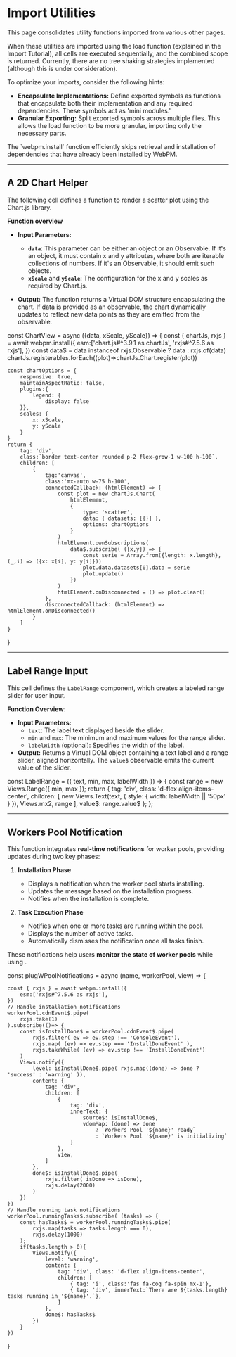 #  Import Utilities

This page consolidates utility functions imported from various other pages.

When these utilities are imported using the load function 
(explained in the <cross-link target="notebook.import">Import Tutorial</cross-link>), 
all cells are executed sequentially, and the combined scope is returned. 
Currently, there are no tree shaking strategies implemented (although this is under consideration).

To optimize your imports, consider the following hints:

*  **Encapsulate Implementations:** Define exported symbols as functions that encapsulate both their implementation and 
any required dependencies. These symbols act as 'mini modules.'
*  **Granular Exporting:** Split exported symbols across multiple files. This allows the load function to be more
granular, importing only the necessary parts.

<note level="hint">
The `webpm.install` function efficiently skips retrieval and installation of dependencies that have already been 
installed by WebPM.
</note>

---

## A 2D Chart Helper

The following cell defines a function to render a scatter plot using the <ext-link target='chartjs'>Chart.js</ext-link>
library.

**Function overview**

*  **Input Parameters:**
    *  **`data`**: This parameter can be either an object or an Observable. 
       If it's an object, it must contain x and y attributes, where both are iterable collections of numbers. 
       If it's an Observable, it should emit such objects. 
    *  **`xScale`** and **`yScale`**: The configuration for the x and y scales as required by Chart.js.

*  **Output:** The function returns a Virtual DOM structure encapsulating the chart. 
   If data is provided as an observable, the chart dynamically updates to reflect new data points as they are emitted 
   from the observable.

<js-cell>
const ChartView = async ({data, xScale, yScale}) => {
    const { chartJs, rxjs } = await webpm.install({
        esm:['chart.js#^3.9.1 as chartJs', 'rxjs#^7.5.6 as rxjs'],
    })
    const data$ = data instanceof rxjs.Observable ? data : rxjs.of(data)
    chartJs.registerables.forEach((plot)=>chartJs.Chart.register(plot))
    
    const chartOptions = {
        responsive: true,
        maintainAspectRatio: false,
        plugins:{
            legend: {
                display: false
        }},
        scales: { 
            x: xScale,
            y: yScale
        }
    }
    return {
        tag: 'div',
        class:`border text-center rounded p-2 flex-grow-1 w-100 h-100`,
        children: [
            {
                tag:'canvas',
                class:'mx-auto w-75 h-100',
                connectedCallback: (htmlElement) => {
                    const plot = new chartJs.Chart(
                        htmlElement, 
                        { 
                            type: 'scatter',
                            data: { datasets: [{}] },
                            options: chartOptions
                        }
                    )
                    htmlElement.ownSubscriptions(
                        data$.subscribe( ({x,y}) => {
                            const serie = Array.from({length: x.length}, (_,i) => ({x: x[i], y: y[i]}))
                            plot.data.datasets[0].data = serie
                            plot.update()
                        })
                    )
                    htmlElement.onDisconnected = () => plot.clear()
                },
                disconnectedCallback: (htmlElement) =>  htmlElement.onDisconnected()
            }
        ]
    }
}
</js-cell>

---

## Label Range Input

This cell defines the `LabelRange` component, which creates a labeled range slider for user input.

**Function Overview:**
- **Input Parameters:**
   - `text`: The label text displayed beside the slider.
   - `min` and `max`: The minimum and maximum values for the range slider.
   - `labelWidth` (optional): Specifies the width of the label.
- **Output:** Returns a Virtual DOM object containing a text label and a range slider, aligned horizontally. The `value$` observable emits the current value of the slider.

<js-cell>
const LabelRange = ({ text, min, max, labelWidth }) => {
    const range = new Views.Range({ min, max });
    return {
        tag: 'div',
        class: 'd-flex align-items-center',
        children: [
            new Views.Text(text, { style: { width: labelWidth || '50px' } }),
            Views.mx2,
            range
        ],
        value$: range.value$
    };
};
</js-cell>

---

## Workers Pool Notification

This function integrates **real-time notifications** for worker pools, providing updates during two key phases:

1. **Installation Phase**
    - Displays a notification when the worker pool starts installing.
    - Updates the message based on the installation progress.
    - Notifies when the installation is complete.

2. **Task Execution Phase**
    - Notifies when one or more tasks are running within the pool.
    - Displays the number of active tasks.
    - Automatically dismisses the notification once all tasks finish.

These notifications help users **monitor the state of worker pools** while using 
<api-link target="WorkerCellView"></api-link>.

<js-cell>
const plugWPoolNotifications = async (name, workerPool, view) => {

    const { rxjs } = await webpm.install({
        esm:['rxjs#^7.5.6 as rxjs'],
    })
    // Handle installation notifications
    workerPool.cdnEvent$.pipe(
        rxjs.take(1)
    ).subscribe(()=> {
        const isInstallDone$ = workerPool.cdnEvent$.pipe( 
            rxjs.filter( ev => ev.step !== 'ConsoleEvent'),
            rxjs.map( (ev) => ev.step === 'InstallDoneEvent' ),
            rxjs.takeWhile( (ev) => ev.step !== 'InstallDoneEvent')
        )
        Views.notify({
            level: isInstallDone$.pipe( rxjs.map((done) => done ? 'success' : 'warning' )),
            content: { 
                tag: 'div',
                children: [
                    { 
                        tag: 'div',
                        innerText: { 
                            source$: isInstallDone$, 
                            vdomMap: (done) => done 
                                ? `Workers Pool '${name}' ready` 
                                : `Workers Pool '${name}' is initializing`
                        }
                    },
                    view,
                ]
            },
            done$: isInstallDone$.pipe( 
                rxjs.filter( isDone => isDone),
                rxjs.delay(2000)
            )
        })
    })
    // Handle running task notifications
    workerPool.runningTasks$.subscribe( (tasks) => {
        const hasTasks$ = workerPool.runningTasks$.pipe(
            rxjs.map(tasks => tasks.length === 0),
            rxjs.delay(1000)
        );
        if(tasks.length > 0){
            Views.notify({
                level: 'warning',
                content: {
                    tag: 'div', class: 'd-flex align-items-center',
                    children: [
                        { tag: 'i', class:'fas fa-cog fa-spin mx-1'},
                        { tag: 'div', innerText:`There are ${tasks.length} tasks running in '${name}'.`},
                    ]
                },
                done$: hasTasks$
            })
        }
    })
}

</js-cell>